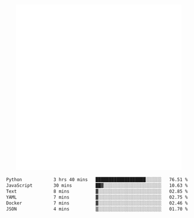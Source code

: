 <div align="center">
    <a href="https://konst.fish">
        <img src="https://raw.githubusercontent.com/konstfish/konstfish/master/fish.svg" alt="Logo" width="450"/>
    </a>
</div>

<!--START_SECTION:waka-->

```text
Python            3 hrs 40 mins   ███████████████████░░░░░░   76.51 %
JavaScript        30 mins         ██▓░░░░░░░░░░░░░░░░░░░░░░   10.63 %
Text              8 mins          ▓░░░░░░░░░░░░░░░░░░░░░░░░   02.85 %
YAML              7 mins          ▓░░░░░░░░░░░░░░░░░░░░░░░░   02.75 %
Docker            7 mins          ▓░░░░░░░░░░░░░░░░░░░░░░░░   02.46 %
JSON              4 mins          ▒░░░░░░░░░░░░░░░░░░░░░░░░   01.70 %
```

<!--END_SECTION:waka-->
